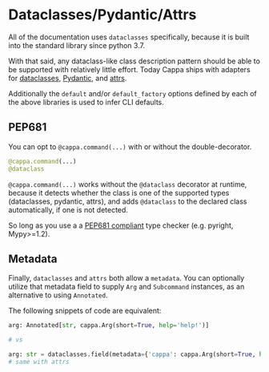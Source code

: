 # Dataclasses/Pydantic/Attrs

All of the documentation uses `dataclasses` specifically, because it is built
into the standard library since python 3.7.

With that said, any dataclass-like class description pattern should be able to
be supported with relatively little effort. Today Cappa ships with adapters for
[dataclasses](https://docs.python.org/3/library/dataclasses.html),
[Pydantic](https://pydantic-docs.helpmanual.io/), and
[attrs](https://www.attrs.org).

Additionally the `default` and/or `default_factory` options defined by each of
the above libraries is used to infer CLI defaults.

## PEP681

You can opt to `@cappa.command(...)` with or without the double-decorator.

```python
@cappa.command(...)
@dataclass
```

`@cappa.command(...)` works without the `@dataclass` decorator at runtime,
because it detects whether the class is one of the supported types (dataclasses,
pydantic, attrs), and adds `@dataclass` to the declared class automatically, if
one is not detected.

So long as you use a a [PEP681 compliant](https://peps.python.org/pep-0681/)
type checker (e.g. pyright, Mypy>=1.2).

## Metadata

Finally, `dataclasses` and `attrs` both allow a `metadata`. You can optionally
utilize that metadata field to supply `Arg` and `Subcommand` instances, as an
alternative to using `Annotated`.

The following snippets of code are equivalent:

```python
arg: Annotated[str, cappa.Arg(short=True, help='help!')]

# vs

arg: str = dataclasses.field(metadata={'cappa': cappa.Arg(short=True, help='help!')})
# same with attrs
```
